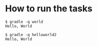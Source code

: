# How to run the tasks

```
$ gradle -q world
Hello, World

$ gradle -q helloworld2
Hello, World
```
